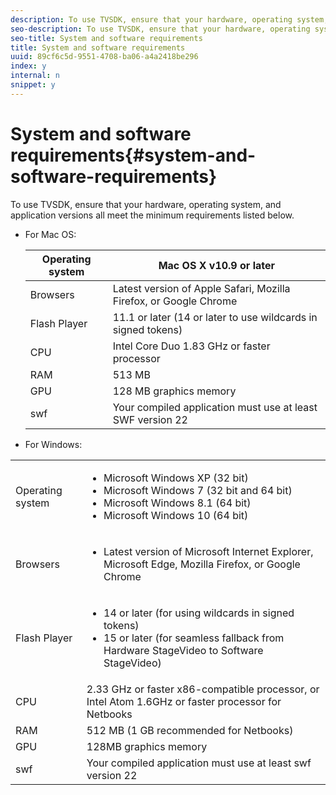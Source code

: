 ```yaml
---
description: To use TVSDK, ensure that your hardware, operating system, and application versions all meet the minimum requirements listed below.
seo-description: To use TVSDK, ensure that your hardware, operating system, and application versions all meet the minimum requirements listed below.
seo-title: System and software requirements
title: System and software requirements
uuid: 89cf6c5d-9551-4708-ba06-a4a2418be296
index: y
internal: n
snippet: y
---
```


# System and software requirements{#system-and-software-requirements}

To use TVSDK, ensure that your hardware, operating system, and application versions all meet the minimum requirements listed below.

<a id="section_FD9C110E85BB483B869FBB94E5662710"></a>

* For Mac OS: 

  |  Operating system  | Mac OS X v10.9 or later  |
  |---|---|
  |  Browsers  |Latest version of Apple Safari, Mozilla Firefox, or Google Chrome  |
  |  Flash Player  | 11.1 or later (14 or later to use wildcards in signed tokens)  |
  |  CPU  | Intel Core Duo 1.83 GHz or faster processor  |
  |  RAM  | 513 MB  |
  |  GPU  | 128 MB graphics memory  |
  |  swf  | Your compiled application must use at least SWF version 22  |

* For Windows: 

<table frame="all" colsep="1" rowsep="1" id="table_886A9EB58B044C6D809B012E5E2A8657"> 
 <tbody> 
  <tr rowsep="1"> 
   <td colname="1"> Operating system </td> 
   <td colname="2"> <p> 
     <ul id="ul_8B1330D103F34152A839D17BDEE07AEE"> 
      <li id="li_39BBE1D3E1964647B9F853DFA26470D0">Microsoft
       <tm tmtype="tm" /> Windows
       <tm tmtype="reg" /> XP (32 bit) </li> 
      <li id="li_1553000C4BB34518AB81CB096C2EA002">Microsoft
       <tm tmtype="tm" /> Windows
       <tm tmtype="reg" /> 7 (32 bit and 64 bit) </li> 
      <li id="li_23681A4A434B41C68130C75D9C4D6BD5">Microsoft
       <tm tmtype="tm" /> Windows
       <tm tmtype="reg" /> 8.1 (64 bit) </li> 
      <li id="li_9EC38CE889BE41B3A938F0B34507F576">Microsoft
       <tm tmtype="tm" /> Windows
       <tm tmtype="reg" /> 10 (64 bit) </li> 
     </ul> </p> </td> 
  </tr> 
  <tr rowsep="1"> 
   <td colname="1"> Browsers </td> 
   <td colname="2"> <p> 
     <ul id="ul_50BDB3B8FCDE4C078B0B9D959B733B37"> 
      <li id="li_C2F4A6AFBC80423482A36197590646A7">Latest version of Microsoft
       <tm tmtype="tm" /> Internet Explorer, Microsoft
       <tm tmtype="tm" /> Edge, Mozilla
       <tm tmtype="reg" /> Firefox, or Google
       <tm tmtype="reg" /> Chrome </li> 
     </ul> </p> </td> 
  </tr> 
  <tr rowsep="1"> 
   <td colname="1"> Flash Player </td> 
   <td colname="2"> <p> 
     <ul id="ul_FED8BC15489E4C2881D9397D56C3DB9E"> 
      <li id="li_9E2E8AFFD5D04432992FF7A2E31BAF7A">14 or later (for using wildcards in signed tokens) </li> 
      <li id="li_2D0CE0E0C22E4C8D9C1836D4B9770B46">15 or later (for seamless fallback from Hardware StageVideo to Software StageVideo) </li> 
     </ul> </p> </td> 
  </tr> 
  <tr rowsep="1"> 
   <td colname="1"> CPU </td> 
   <td colname="2">2.33 GHz or faster x86-compatible processor, or Intel
    <tm tmtype="reg" /> Atom
    <tm tmtype="tm" /> 1.6GHz or faster processor for Netbooks </td> 
  </tr> 
  <tr rowsep="1"> 
   <td colname="1"> RAM </td> 
   <td colname="2"> 512 MB (1 GB recommended for Netbooks) </td> 
  </tr> 
  <tr rowsep="1"> 
   <td colname="1"> GPU </td> 
   <td colname="2"> 128MB graphics memory </td> 
  </tr> 
  <tr rowsep="0"> 
   <td colname="1"> swf </td> 
   <td colname="2"> Your compiled application must use at least swf version 22 </td> 
  </tr> 
 </tbody> 
</table>

